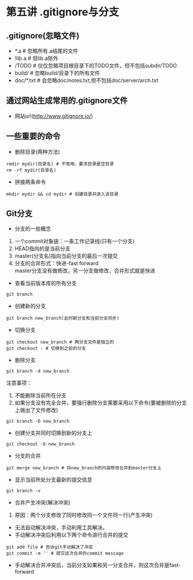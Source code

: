 # 第五讲 .gitignore与分支
## .gitignore(忽略文件)
- *.a # 忽略所有.a结尾的文件
- !lib.a # 但lib.a除外
- /TODO # 仅仅忽略项目根目录下的TODO文件，但不包括subdir/TODO
- build/ # 忽略build/目录下的所有文件
- doc/*.txt # 会忽略doc/notes.txt,但不包括doc/server/arch.txt 

## 通过网站生成常用的.gitignore文件
- 网站url(http://www.gitignore.io/)


## 一些重要的命令
- 删除目录(两种方法)
```
rmdir mydir(目录名) # 不常用，要求目录是空目录
rm -rf mydir(目录名)
```
- 拼接两条命令
```
mkdir mydir && cd mydir # 创建目录并进入该目录
```

## Git分支
- 分支的一些概念  
1. 一个commit对象链：一条工作记录线(只有一个分支)  
2. HEAD指向的是当前分支  
3. master(分支名)指向当前分支的最后一次提交  
4. 分支的合并形式：快进-fast forward  
master分支没有做修改，另一分支做修改，合并形式就是快进
- 查看当前版本库的所有分支
```
git branch
```
- 创建新的分支
```
git branch new_branch(此时新分支和当前分支同步)
```
- 切换分支
```
git checkout new_branch # 两分支文件是独立的
git checkout - # 切换到之前的分支
```
- 删除分支
```
git branch -d new_branch 
```
注意事项：  
1. 不能删除当前所在分支  
2. 如果分支没有完全合并，要强行删除分支需要采用以下命令(要被删除的分支上做出了文件修改)
```
git branch -D new_branch 
```
- 创建分支并同时切换到新的分支上
```
git checkout -b new_branch
```

- 分支的合并
```
git merge new_branch # 将new_branch的内容修改合并到master分支上
```
- 显示当前所处分支最新的提交信息
```
git branch -v
```
- 合并产生冲突(解决冲突)  
1. 原因：两个分支修改了同时修改同一个文件同一行(产生冲突)
- 无法自动解决冲突，手动利用工具解决。
- 手动解决冲突后利用以下两个命令进行合并的提交
```
git add file # 告诉git手动解决了冲突
git commit -m '' # 提交这次合并的commit message
```
- 手动解决合并冲突后，当前分支如果和另一分支合并，则这次合并是fast-forward

